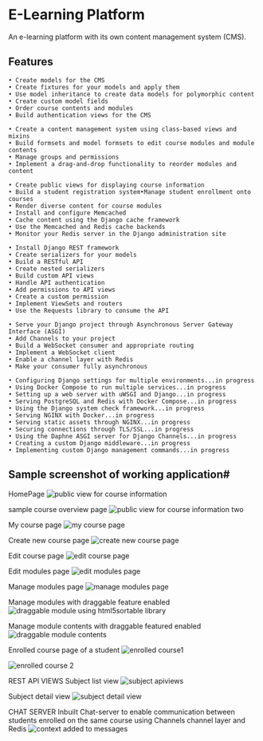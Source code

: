 # E-Learning Platform
An e-learning platform with its own content management system (CMS).

## Features
``` 
• Create models for the CMS
• Create fixtures for your models and apply them
• Use model inheritance to create data models for polymorphic content
• Create custom model fields
• Order course contents and modules
• Build authentication views for the CMS

• Create a content management system using class-based views and mixins
• Build formsets and model formsets to edit course modules and module contents
• Manage groups and permissions
• Implement a drag-and-drop functionality to reorder modules and content

• Create public views for displaying course information
• Build a student registration system•Manage student enrollment onto courses
• Render diverse content for course modules
• Install and configure Memcached
• Cache content using the Django cache framework
• Use the Memcached and Redis cache backends
• Monitor your Redis server in the Django administration site

• Install Django REST framework
• Create serializers for your models
• Build a RESTful API
• Create nested serializers
• Build custom API views
• Handle API authentication
• Add permissions to API views
• Create a custom permission
• Implement ViewSets and routers
• Use the Requests library to consume the API 

• Serve your Django project through Asynchronous Server Gateway Interface (ASGI)
• Add Channels to your project
• Build a WebSocket consumer and appropriate routing
• Implement a WebSocket client
• Enable a channel layer with Redis
• Make your consumer fully asynchronous

• Configuring Django settings for multiple environments...in progress
• Using Docker Compose to run multiple services...in progress
• Setting up a web server with uWSGI and Django...in progress
• Serving PostgreSQL and Redis with Docker Compose...in progress
• Using the Django system check framework...in progress
• Serving NGINX with Docker...in progress
• Serving static assets through NGINX...in progress
• Securing connections through TLS/SSL...in progress
• Using the Daphne ASGI server for Django Channels...in progress
• Creating a custom Django middleware...in progress
• Implementing custom Django management commands...in progress
```

## Sample screenshot of working application#
HomePage 
![public view for course information](https://github.com/natcobbinah/E-Learning-platform_Django/assets/10479361/7563495d-7644-4322-80ce-f86272b81295)

sample course overview page
![public view for course information two](https://github.com/natcobbinah/E-Learning-platform_Django/assets/10479361/21e322f4-4837-499a-89ed-f402bf499255)

My course page
![my course page](https://github.com/natcobbinah/E-Learning-platform_Django/assets/10479361/c93ab197-0d6a-41b5-a9f2-fc926d9c85d8)

Create new course page
![create new course page](https://github.com/natcobbinah/E-Learning-platform_Django/assets/10479361/a4e94c60-e714-4ae3-9cd1-48e2f676bcfa)

Edit course page
![edit course page](https://github.com/natcobbinah/E-Learning-platform_Django/assets/10479361/62875595-edd1-4863-9b1b-7a2f91966920)

Edit modules page
![edit modules page](https://github.com/natcobbinah/E-Learning-platform_Django/assets/10479361/3a0f2f24-0a65-45b1-9ded-fa00a35c4a2d)

Manage modules page
![manage modules page](https://github.com/natcobbinah/E-Learning-platform_Django/assets/10479361/c26a4a92-ccf1-432e-b1e3-25acb917b14b)

Manage modules with draggable feature enabled
![draggable module using html5sortable library](https://github.com/natcobbinah/E-Learning-platform_Django/assets/10479361/b98a3a0e-515e-477e-990e-130431bce2c6)

Manage module contents with draggable featured enabled
![draggable module contents](https://github.com/natcobbinah/E-Learning-platform_Django/assets/10479361/9d80074b-792f-48d7-b064-71659800f46b)

Enrolled course page of a student
![enrolled course1](https://github.com/natcobbinah/E-Learning-platform_Django/assets/10479361/86145f34-08ad-4b09-9047-926a6078c203)

![enrolled course 2](https://github.com/natcobbinah/E-Learning-platform_Django/assets/10479361/0c094b55-415f-45bd-b99c-555837820c3b)

REST API VIEWS 
Subject list view 
![subject apiviews](https://github.com/natcobbinah/E-Learning-platform_Django/assets/10479361/9f757ccc-0542-4f22-875d-7c44f2bc698b)

Subject detail view
![subject detail view](https://github.com/natcobbinah/E-Learning-platform_Django/assets/10479361/ce192921-476f-4ef0-a832-a88677befd85)

CHAT SERVER
Inbuilt Chat-server to enable communication between students enrolled on the same course using Channels channel layer and Redis
![context added to messages](https://github.com/natcobbinah/E-Learning-platform_Django/assets/10479361/a0ef337b-d239-4d85-b4b0-aa732456a2bf)

